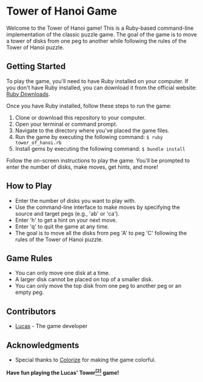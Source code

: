 # Tower of Hanoi Game

Welcome to the Tower of Hanoi game! This is a Ruby-based command-line implementation of the classic puzzle game. The goal of the game is to move a tower of disks from one peg to another while following the rules of the Tower of Hanoi puzzle.

## Getting Started

To play the game, you'll need to have Ruby installed on your computer. If you don't have Ruby installed, you can download it from the official website: [Ruby Downloads](https://www.ruby-lang.org/en/documentation/installation/).

Once you have Ruby installed, follow these steps to run the game:

1. Clone or download this repository to your computer.
2. Open your terminal or command prompt.
3. Navigate to the directory where you've placed the game files.
4. Run the game by executing the following command:
    `$ ruby tower_of_hanoi.rb`
5. Install gems by executing the following command:
    `$ bundle install`

Follow the on-screen instructions to play the game. You'll be prompted to enter the number of disks, make moves, get hints, and more!

## How to Play

- Enter the number of disks you want to play with.
- Use the command-line interface to make moves by specifying the source and target pegs (e.g., 'ab' or 'ca').
- Enter 'h' to get a hint on your next move.
- Enter 'q' to quit the game at any time.
- The goal is to move all the disks from peg 'A' to peg 'C' following the rules of the Tower of Hanoi puzzle.

## Game Rules

- You can only move one disk at a time.
- A larger disk cannot be placed on top of a smaller disk.
- You can only move the top disk from one peg to another peg or an empty peg.

## Contributors

- [Lucas](https://github.com/lucaslight) - The game developer

## Acknowledgments

- Special thanks to [Colorize](https://github.com/fazibear/colorize) for making the game colorful.

**Have fun playing the Lucas' Tower[<sup>[2]</sup>](https://en.wikipedia.org/wiki/Tower_of_Hanoi#cite_note-2) game!**
